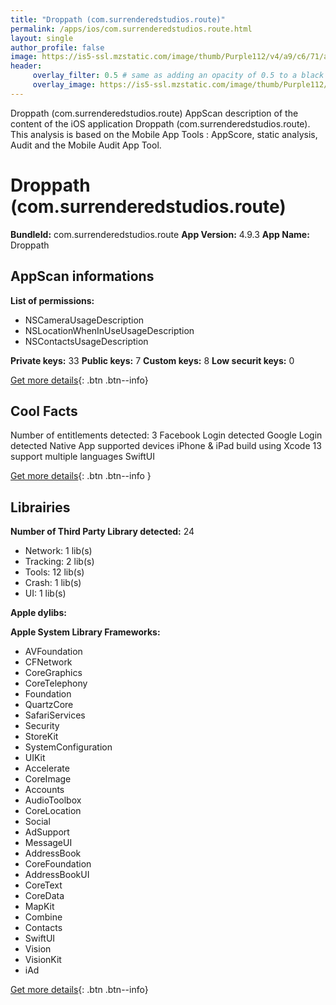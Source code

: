 ```yaml
---
title: "Droppath (com.surrenderedstudios.route)"
permalink: /apps/ios/com.surrenderedstudios.route.html
layout: single
author_profile: false
image: https://is5-ssl.mzstatic.com/image/thumb/Purple112/v4/a9/c6/71/a9c671ff-c408-84c8-8b99-3135796dc1ee/AppIcon-0-1x_U007emarketing-0-10-0-85-220.png/512x512bb.jpg
header: 
     overlay_filter: 0.5 # same as adding an opacity of 0.5 to a black background
     overlay_image: https://is5-ssl.mzstatic.com/image/thumb/Purple112/v4/a9/c6/71/a9c671ff-c408-84c8-8b99-3135796dc1ee/AppIcon-0-1x_U007emarketing-0-10-0-85-220.png/512x512bb.jpg
---
```

Droppath (com.surrenderedstudios.route) AppScan description of the content of the iOS application Droppath (com.surrenderedstudios.route). This analysis is based on the Mobile App Tools : AppScore, static analysis, Audit and the Mobile Audit App Tool.

# Droppath (com.surrenderedstudios.route)

**BundleId:** com.surrenderedstudios.route
**App Version:** 4.9.3
**App Name:** Droppath


## AppScan informations 

**List of permissions:** 
- NSCameraUsageDescription
- NSLocationWhenInUseUsageDescription
- NSContactsUsageDescription
  
  
**Private keys:** 33
**Public keys:** 7
**Custom keys:** 8
**Low securit keys:** 0
  
[Get more details](/pricing.html){: .btn .btn--info}

## Cool Facts

Number of entitlements detected: 3
Facebook Login detected
Google Login detected
Native App
supported devices iPhone & iPad
build using Xcode 13
support multiple languages
SwiftUI
  
[Get more details](/pricing.html){: .btn .btn--info }

## Librairies 
**Number of Third Party Library detected:** 24
- Network: 1 lib(s)
- Tracking: 2 lib(s)
- Tools: 12 lib(s)
- Crash: 1 lib(s)
- UI: 1 lib(s)


**Apple dylibs:**


**Apple System Library Frameworks:**
- AVFoundation
- CFNetwork
- CoreGraphics
- CoreTelephony
- Foundation
- QuartzCore
- SafariServices
- Security
- StoreKit
- SystemConfiguration
- UIKit
- Accelerate
- CoreImage
- Accounts
- AudioToolbox
- CoreLocation
- Social
- AdSupport
- MessageUI
- AddressBook
- CoreFoundation
- AddressBookUI
- CoreText
- CoreData
- MapKit
- Combine
- Contacts
- SwiftUI
- Vision
- VisionKit
- iAd


  
[Get more details](/pricing.html){: .btn .btn--info}

